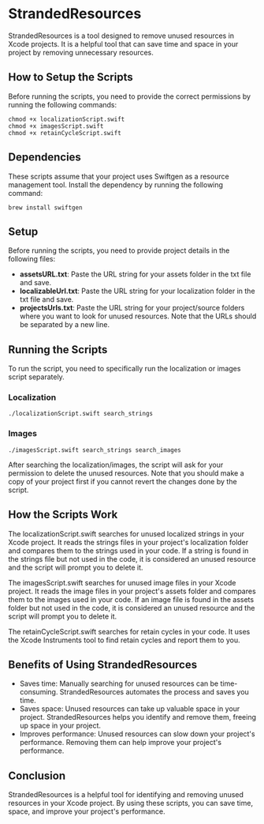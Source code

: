 # StrandedResources

StrandedResources is a tool designed to remove unused resources in Xcode projects. It is a helpful tool that can save time and space in your project by removing unnecessary resources.

## How to Setup the Scripts

Before running the scripts, you need to provide the correct permissions by running the following commands:

```
chmod +x localizationScript.swift
chmod +x imagesScript.swift
chmod +x retainCycleScript.swift
```

## Dependencies

These scripts assume that your project uses Swiftgen as a resource management tool. Install the dependency by running the following command:

```
brew install swiftgen
```

## Setup

Before running the scripts, you need to provide project details in the following files:

- **assetsURL.txt**: Paste the URL string for your assets folder in the txt file and save.
- **localizableUrl.txt**: Paste the URL string for your localization folder in the txt file and save.
- **projectsUrls.txt**: Paste the URL string for your project/source folders where you want to look for unused resources. Note that the URLs should be separated by a new line.

## Running the Scripts

To run the script, you need to specifically run the localization or images script separately.

### Localization

```
./localizationScript.swift search_strings
```

### Images

```
./imagesScript.swift search_strings search_images
```

After searching the localization/images, the script will ask for your permission to delete the unused resources. Note that you should make a copy of your project first if you cannot revert the changes done by the script.


## How the Scripts Work

The localizationScript.swift searches for unused localized strings in your Xcode project. It reads the strings files in your project's localization folder and compares them to the strings used in your code. If a string is found in the strings file but not used in the code, it is considered an unused resource and the script will prompt you to delete it.

The imagesScript.swift searches for unused image files in your Xcode project. It reads the image files in your project's assets folder and compares them to the images used in your code. If an image file is found in the assets folder but not used in the code, it is considered an unused resource and the script will prompt you to delete it.

The retainCycleScript.swift searches for retain cycles in your code. It uses the Xcode Instruments tool to find retain cycles and report them to you.

## Benefits of Using StrandedResources

- Saves time: Manually searching for unused resources can be time-consuming. StrandedResources automates the process and saves you time.
- Saves space: Unused resources can take up valuable space in your project. StrandedResources helps you identify and remove them, freeing up space in your project.
- Improves performance: Unused resources can slow down your project's performance. Removing them can help improve your project's performance.

## Conclusion

StrandedResources is a helpful tool for identifying and removing unused resources in your Xcode project. By using these scripts, you can save time, space, and improve your project's performance.
